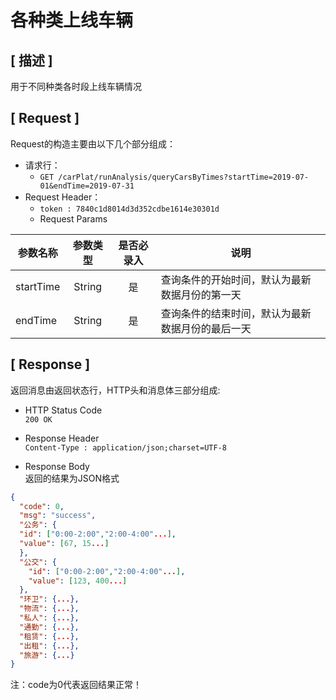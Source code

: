 # 各种类上线车辆

## [ 描述 ]

用于不同种类各时段上线车辆情况

## [ Request ]

Request的构造主要由以下几个部分组成：

+ 请求行：
  + `GET /carPlat/runAnalysis/queryCarsByTimes?startTime=2019-07-01&endTime=2019-07-31`
+ Request Header：
  + `token : 7840c1d8014d3d352cdbe1614e30301d`
  + Request Params

参数名称|参数类型|是否必录入|说明
--|:--:|:--:|--
startTime | String | 是 | 查询条件的开始时间，默认为最新数据月份的第一天
endTime | String | 是 | 查询条件的结束时间，默认为最新数据月份的最后一天

## [ Response ]

返回消息由返回状态行，HTTP头和消息体三部分组成:

+ HTTP Status Code  
`200 OK`

+ Response Header  
`Content-Type : application/json;charset=UTF-8`

+ Response Body  
返回的结果为JSON格式

``` json
{
  "code": 0,
  "msg": "success",
  "公务": {
  "id": ["0:00-2:00","2:00-4:00"...],
  "value": [67, 15...]
  },
  "公交": {
    "id": ["0:00-2:00","2:00-4:00"...],
    "value": [123, 400...]
  },
  "环卫": {...},
  "物流": {...},
  "私人": {...},
  "通勤": {...},
  "租赁": {...},
  "出租": {...},
  "旅游": {...}
}
```

注：code为0代表返回结果正常！
